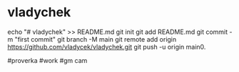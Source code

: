 # vladychek
echo "# vladychek" >> README.md
git init
git add README.md
git commit -m "first commit"
git branch -M main
git remote add origin https://github.com/vladycek/vladychek.git
git push -u origin main0.


#proverka
#work
#gm cam
